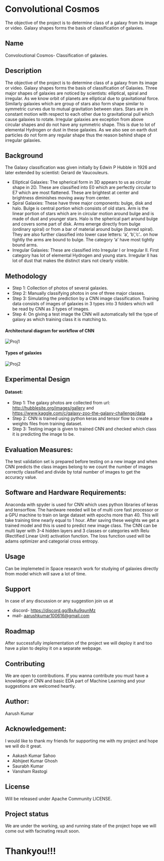 # Convolutional Cosmos

The objective of the project is to determine class of a galaxy from its image or video. Galaxy shapes forms the basis of classification of  galaxies.

## Name
Convoloutional Cosmos- Classification of galaxies.

## Description
The objective of the project is to determine class of a galaxy from its image or video. Galaxy shapes forms the basis of classification of Galaxies. Three major shapes of galaxies are noticed by scientists: elliptical, spiral and irregular. As we know  orbit of planets are elliptical due to gravitational force. Similarly galaxies which are group of stars also form shape similar to symmetric curves due to mutual gravitation between stars. Stars are in constant motion with respect to each other due to gravitational pull which cause galaxies to rotate. Irregular galaxies are exception from above circular shapes and do not have any symmetric shape. This is due to lot of elemental Hydrogen or dust in these galaxies. As we also see on earth dust particles do not form any regular shape thus the reason behind shape of irregular galaxies.

## Background
The Galaxy classification was given initially by Edwin P Hubble in 1926 and later extended by scientist: Gerard de Vaucouleurs.
* Elliptical Galaxies: The spherical form in 3D appears to us as circular shape in 2D. These are classified into E0 which are perfectly circular to E7 which are most flattened. These are brightest at center and brightness diminishes moving away from center.
* Spiral Galaxies: These have three major components: bulge, disk and halo. Bulge is central portion which consists of old stars. Arm is the linear portion of stars which are in circular motion around bulge and is made of dust and younger stars. Halo is the spherical part around bulge and covers some part of disk. Arms emerge directly from bulge (ordinary spiral) or from a bar of material around bulge (barred spiral). They are also further classified into lower case letters: ‘a’, ‘b’,‘c’.. on how tightly the arms are bound to bulge. The category ‘a’ have most tightly bound arms.
* Irregular Galaxies: These are classified into Irregular I or Irregular II. First category has lot of elemental Hydrogen and young stars. Irregular II has lot of dust that makes the distinct stars not clearly visible.

## Methodology
* Step 1: Collection of photos of several galaxies.
* Step 2: Manually classifying photos in one of three major classes.
* Step 3: Simulating the prediction by a CNN image classification. Training data consists of images of galaxies in 3 types into 3 folders which will be read by CNN as 3 types of images.
* Step 4: On giving a test image the CNN will automatically tell the type of galaxy as which training class it is matching to.
#### Architectural diagram for workflow of CNN
![Proj1](/uploads/bd05333623b0dcd903dc8761d236dcf0/Proj1.jpg)
#### Types of galaxies
![Proj2](/uploads/d84d75a6de2cac11e9bd00d129bb16ad/Proj2.jpg)

## Experimental Design
#### Dataset:
* Step 1: The galaxy photos are collected from url: http://hubblesite.org/images/gallery and https://www.kaggle.com/c/galaxy-zoo-the-galaxy-challenge/data
* Step 2: CNN is trained using python keras and tensor flow to create a weights files from training dataset.
* Step 3: Testing image is given to trained CNN and checked which class it is predicting the image to be.
## Evaluation Measures: 
The test validation set is prepared before testing on a new image and when CNN predicts the class images belong to we count the number of images correctly classified and divide by total number of images to get the accuracy value.
## Software and Hardware Requirements:
Anaconda with spyder is used for CNN which uses python libraries of keras and tensorflow. The hardware needed will be of multi core fast processor or a GPU machine to train on large dataset with epochs more than 40. This will take training time nearly equal to 1 hour. After saving these weights we get a trained model and this is used to predict new image class. 
The CNN can be multi layer with 3-4 hidden layers and 3 classes or categories with Relu (Rectified Linear Unit) activation function. The loss function used will be adams optimizer and categorial cross entropy.

## Usage
Can be implemeted in Space research work for studying of galaxies directly from model which will save a lot of time.
## Support
In case of any discussion or any suggestion join us at
* discord- https://discord.gg/BxAu9qunMz
* mail- aarushkumar100616@gmail.com
## Roadmap
After successfully implementation of the project we will deploy it and too have a plan to deploy it on a separate webpage.
## Contributing
We are open to contributions.
If you wanna contribute you must have a knowldege of CNN and basic EDA part of Machine Learning and your suggestions are welcomed heartly.

## Author:
Aarush Kumar

## Acknowledgement:
I would like to thank my friends for supporting me with my project and hope we will do it great.
* Aakash Kumar Sahoo
* Abhijeet Kumar Ghosh 
* Saurabh Kumar
* Vansham Rastogi

## License
Will be released under Apache Community LICENSE.

## Project status
We are under the working, up and running state of the project hope we will come out with facinating result soon.

# Thankyou!!!
